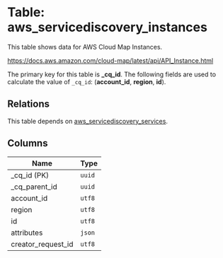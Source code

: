 # Table: aws_servicediscovery_instances

This table shows data for AWS Cloud Map Instances.

https://docs.aws.amazon.com/cloud-map/latest/api/API_Instance.html

The primary key for this table is **_cq_id**.
The following fields are used to calculate the value of `_cq_id`: (**account_id**, **region**, **id**).
## Relations

This table depends on [aws_servicediscovery_services](aws_servicediscovery_services.md).

## Columns

| Name          | Type          |
| ------------- | ------------- |
|_cq_id (PK)|`uuid`|
|_cq_parent_id|`uuid`|
|account_id|`utf8`|
|region|`utf8`|
|id|`utf8`|
|attributes|`json`|
|creator_request_id|`utf8`|